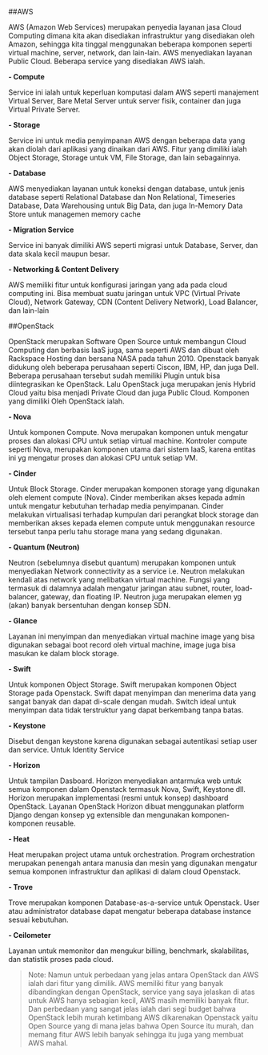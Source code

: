 ##AWS

AWS (Amazon Web Services) merupakan penyedia layanan jasa Cloud Computing dimana kita akan disediakan infrastruktur
yang disediakan oleh Amazon, sehingga kita tinggal menggunakan beberapa komponen seperti virtual machine, server, network, dan lain-lain.
AWS menyediakan layanan Public Cloud. Beberapa service yang disediakan AWS ialah.

**- Compute**

Service ini ialah untuk keperluan komputasi dalam AWS seperti manajement Virtual Server, Bare Metal Server untuk server fisik,
container dan juga Virtual Private Server.

**- Storage**

Service ini untuk media penyimpanan AWS dengan beberapa data yang akan diolah dari aplikasi yang dinaikan dari AWS.
Fitur yang dimiliki ialah Object Storage, Storage untuk VM, File Storage, dan lain sebagainnya.

**- Database**

AWS menyediakan layanan untuk koneksi dengan database, untuk jenis database seperti Relational Database dan Non Relational,
Timeseries Database, Data Warehousing untuk Big Data, dan juga In-Memory Data Store untuk managemen memory cache

**- Migration Service**

Service ini banyak dimiliki AWS seperti migrasi untuk Database, Server, dan data skala kecil maupun besar.

**- Networking & Content Delivery**

AWS memiliki fitur untuk konfigurasi jaringan yang ada pada cloud computing ini. Bisa membuat suatu jaringan untuk 
VPC (Virtual Private Cloud), Network Gateway, CDN (Content Delivery Network), Load Balancer, dan lain-lain



##OpenStack

OpenStack merupakan Software Open Source untuk membangun Cloud Computing dan berbasis IaaS juga, sama seperti AWS dan dibuat oleh
Rackspace Hosting dan bersana NASA pada tahun 2010. Openstack banyak didukung oleh beberapa perusahaan seperti Ciscon,
IBM, HP, dan juga Dell. Beberapa perusahaan tersebut sudah memiliki Plugin untuk bisa diintegrasikan ke OpenStack. Lalu OpenStack juga
merupakan jenis Hybrid Cloud yaitu bisa menjadi Private Cloud dan juga Public Cloud. Komponen yang dimiliki Oleh OpenStack ialah.

**- Nova**

Untuk komponen Compute. Nova merupakan komponen untuk mengatur proses dan alokasi CPU untuk 
setiap virtual machine. Kontroler compute seperti Nova, merupakan komponen utama dari 
sistem IaaS, karena entitas ini yg mengatur proses dan alokasi CPU untuk setiap VM.


**- Cinder**

Untuk Block Storage. Cinder merupakan komponen storage yang digunakan oleh element 
compute (Nova). Cinder memberikan akses kepada admin untuk mengatur kebutuhan terhadap 
media penyimpanan. Cinder melakukan virtualisasi terhadap kumpulan dari perangkat block 
storage dan memberikan akses kepada elemen compute untuk menggunakan resource tersebut 
tanpa perlu tahu storage mana yang sedang digunakan.


**- Quantum (Neutron)**

Neutron (sebelumnya disebut quantum) merupakan komponen untuk menyediakan Network 
connectivity as a service i.e. Neutron melakukan kendali atas network yang melibatkan 
virtual machine. Fungsi yang termasuk di dalamnya adalah mengatur jaringan atau 
subnet, router, load-balancer, gateway, dan floating IP. Neutron juga merupakan 
elemen yg (akan) banyak bersentuhan dengan konsep SDN.

**- Glance**

Layanan ini menyimpan dan menyediakan virtual machine image yang bisa 
digunakan sebagai boot record oleh virtual machine, image juga bisa masukan ke dalam block storage.

**- Swift**

Untuk komponen Object Storage. Swift merupakan komponen Object Storage pada Openstack. Swift dapat menyimpan 
dan menerima data yang sangat banyak dan dapat di-scale dengan mudah. Switch ideal untuk menyimpan 
data tidak terstruktur yang dapat berkembang tanpa batas.

**- Keystone**

Disebut dengan keystone karena digunakan sebagai autentikasi setiap user dan service. Untuk Identity Service

**- Horizon**

Untuk tampilan Dasboard. Horizon menyediakan antarmuka web untuk semua komponen dalam Openstack termasuk 
Nova, Swift, Keystone dll. Horizon merupakan implementasi (resmi untuk konsep) dashboard OpenStack. 
Layanan OpenStack Horizon dibuat menggunakan platform Django dengan konsep yg extensible dan mengunakan komponen-komponen reusable.

**- Heat**

Heat merupakan project utama untuk orchestration. Program orchestration merupakan penengah antara 
manusia dan mesin yang digunakan mengatur semua komponen infrastruktur dan aplikasi di dalam cloud Openstack.

**- Trove**

Trove merupakan komponen Database-as-a-service untuk Openstack. User atau administrator 
database dapat mengatur beberapa database instance sesuai kebutuhan.

**- Ceilometer**

Layanan untuk memonitor dan mengukur billing, benchmark, skalabilitas, dan statistik proses pada cloud.

>Note:
>Namun untuk perbedaan yang jelas antara OpenStack dan AWS ialah dari fitur yang dimilik. AWS memiliki fitur yang banyak
>dibandingkan dengan OpenStack, service yang saya jelaskan di atas untuk AWS hanya sebagian kecil, AWS masih memiliki banyak
>fitur. Dan perbedaan yang sangat jelas ialah dari segi budget bahwa OpenStack lebih murah ketimbang AWS dikarenakan Openstack
>yaitu Open Source yang di mana jelas bahwa Open Source itu murah, dan memang fitur AWS lebih banyak sehingga itu juga yang membuat
>AWS mahal.
